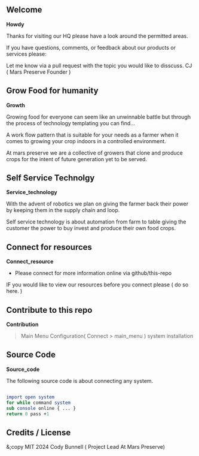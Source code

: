 ## Welcome

**Howdy**

Thanks for visiting our HQ please have a look around the permitted areas.

If you have questions, comments, or feedback about our products or services please:

Let me know via a pull request with the topic you would like to disscuss. CJ ( Mars Preserve Founder )

## Grow Food for humanity

**Growth**

Growing food for everyone can seem like an unwinnable battle
but through the process of technology templating you can find...

A work flow pattern that is suitable for your needs as a farmer
when it comes to growing your crop indoors in a controlled environment.

At mars preserve we are a collective of growers that clone and produce
crops for the intent of future generation yet to be served.

## Self Service Technolgy

**Service_technology**

With the advent of robotics we plan on giving the farmer back their
power by keeping them in the supply chain and loop.

Self service technology is about automation
from farm to table giving the customer the power
to buy invest and produce their own food crops.

## Connect for resources

**Connect_resource**

- Please connect for more information online via github/this-repo

IF you would like to view our resources before you connect please
( do so here. )


## Contribute to this repo

**Contribution**

> Main Menu
> Configuration( Connect > main_menu )
> system installation

## Source Code

**Source_code**

The following source code is about connecting any system.
```perl

import open system
for while command system
sub console online { ... }
return 0 pass +1

```


## Credits / License

&;copy MIT 2024 Cody Bunnell ( Project Lead At Mars Preserve)



